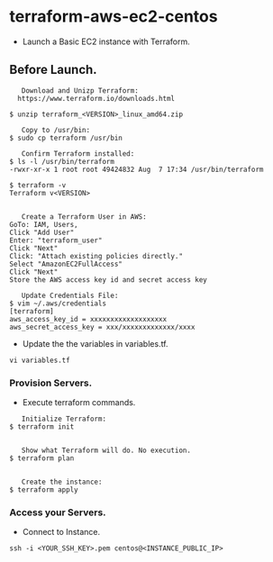 # terraform-aws-ec2-centos

- Launch a Basic EC2 instance with Terraform.

## Before Launch.

```
   Download and Unizp Terraform:
  https://www.terraform.io/downloads.html

$ unzip terraform_<VERSION>_linux_amd64.zip

   Copy to /usr/bin:
$ sudo cp terraform /usr/bin

   Confirm Terraform installed:
$ ls -l /usr/bin/terraform 
-rwxr-xr-x 1 root root 49424832 Aug  7 17:34 /usr/bin/terraform

$ terraform -v
Terraform v<VERSION>


   Create a Terraform User in AWS:
GoTo: IAM, Users,
Click "Add User"
Enter: "terraform_user"
Click "Next"
Click: "Attach existing policies directly."
Select "AmazonEC2FullAccess"
Click "Next"
Store the AWS access key id and secret access key

   Update Credentials File:
$ vim ~/.aws/credentials
[terraform]
aws_access_key_id = xxxxxxxxxxxxxxxxxxx
aws_secret_access_key = xxx/xxxxxxxxxxxxx/xxxx
```

- Update the the variables in variables.tf.
```
vi variables.tf
```

### Provision Servers.
   - Execute terraform commands.
```
   Initialize Terraform:
$ terraform init


   Show what Terraform will do. No execution.
$ terraform plan


   Create the instance:
$ terraform apply
```

### Access your Servers.
   - Connect to Instance.
```
ssh -i <YOUR_SSH_KEY>.pem centos@<INSTANCE_PUBLIC_IP>
```
